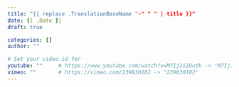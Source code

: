 ```yaml
---
title: "{{ replace .TranslationBaseName "-" " " | title }}"
date: {{ .Date }}
draft: true

categories: []
author: ""

# Set your video id for
youtube: ""     # https://www.youtube.com/watch?v=M7IjJiZUutk -> "M7IjJiZUutk"
vimeo: ""       # https://vimeo.com/239830182 -> "239830182"
---
```

